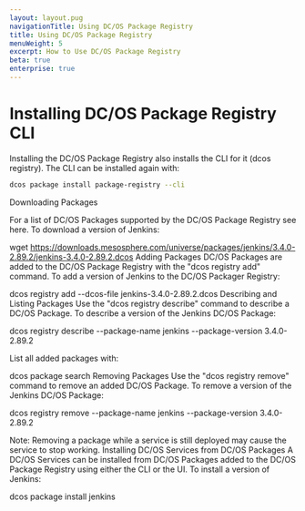 ```yaml
---
layout: layout.pug
navigationTitle: Using DC/OS Package Registry
title: Using DC/OS Package Registry
menuWeight: 5
excerpt: How to Use DC/OS Package Registry
beta: true
enterprise: true
---
```


# Installing DC/OS Package Registry CLI

Installing the DC/OS Package Registry also installs the CLI for it (dcos registry). The CLI can be installed again with:

```bash
dcos package install package-registry --cli
```

Downloading Packages

For a list of DC/OS Packages supported by the DC/OS Package Registry see here. To download a version of Jenkins:

wget https://downloads.mesosphere.com/universe/packages/jenkins/3.4.0-2.89.2/jenkins-3.4.0-2.89.2.dcos
Adding Packages
DC/OS Packages are added to the DC/OS Package Registry with the "dcos registry add" command. To add a version of Jenkins to the DC/OS Packager Registry:

dcos registry add --dcos-file jenkins-3.4.0-2.89.2.dcos
Describing and Listing Packages
Use the "dcos registry describe" command to describe a DC/OS Package. To describe a version of the Jenkins DC/OS Package:

dcos registry describe --package-name jenkins --package-version 3.4.0-2.89.2

List all added packages with:

dcos package search
Removing Packages
Use the "dcos registry remove" command to remove an added DC/OS Package. To remove a version of the Jenkins DC/OS Package:

dcos registry remove --package-name jenkins --package-version 3.4.0-2.89.2

Note: Removing a package while a service is still deployed may cause the service to stop working.
Installing DC/OS Services from DC/OS Packages
A DC/OS Services can be installed from DC/OS Packages added to the DC/OS Package Registry using either the CLI or the UI. To install a version of Jenkins:

dcos package install jenkins
